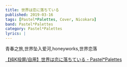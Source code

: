 ```yaml
---
title: 世界は恋に落ちている
published: 2019-03-16
tags: [Pastel*Palettes, Cover, Nicokara]
band: Pastel*Palettes
category: Pastel*Palettes
lyrics: |
---
```

青春之旅,世界坠入爱河,honeyworks,世界恋落

<summary>
    <a href="https://www.bilibili.com/video/BV1VeQWYbEhv/">
        【纯K投屏/自用】世界は恋に落ちている - Pastel*Palettes
    </a>
</summary>
